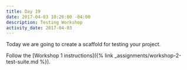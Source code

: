 ```yaml
---
title: Day 19
date: 2017-04-03 10:26:00 -04:00
description: Testing Workshop
activity_date: 2017-04-03
---
```


Today we are going to create a scaffold for testing your project.

Follow the [Workshop 1 instructions]({% link _assignments/workshop-2-test-suite.md %}).
